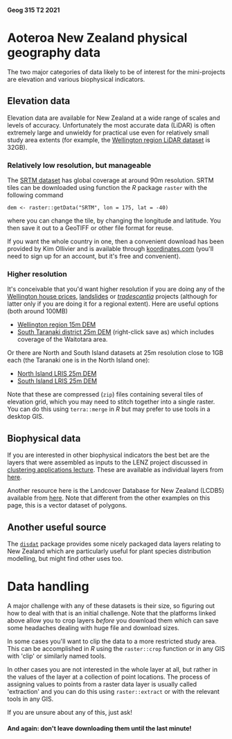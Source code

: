 **Geog 315 T2 2021**

# Aoteroa New Zealand physical geography data
The two major categories of data likely to be of interest for the mini-projects are elevation and various biophysical indicators.

## Elevation data
Elevation data are available for New Zealand at a wide range of scales and levels of accuracy. Unfortunately the most accurate data (LiDAR) is often extremely large and unwieldy for practical use even for relatively small study area extents (for example, the [Wellington region LiDAR dataset]() is 32GB).

### Relatively low resolution, but manageable
The [SRTM dataset](https://en.wikipedia.org/wiki/Shuttle_Radar_Topography_Mission) has global coverage at around 90m resolution. SRTM tiles can be downloaded using function the _R_ package `raster` with the following command

    dem <- raster::getData("SRTM", lon = 175, lat = -40)

where you can change the tile, by changing the longitude and latitude. You then save it out to a GeoTIFF or other file format for reuse.

If you want the whole country in one, then a convenient download has been provided by Kim Ollivier and is available through [koordinates.com](https://koordinates.com/layer/1418-nz-80m-digital-elevation-model/) (you'll need to sign up for an account, but it's free and convenient).

### Higher resolution
It's conceivable that you'd want higher resolution if you are doing any of the [Wellington house prices](homes), [landslides](landslides) or [_tradescantia_](tradescantia) projects (although for latter only if you are doing it for a regional extent). Here are useful options (both around 100MB)

+ [Wellington region 15m DEM](https://koordinates.com/layer/3743-16-wellington-15m-dem-nzsosdem-v10/)
+ [South Taranaki district 25m DEM](https://southosullivan.com/geog315/data/taranaki-dem.zip) (right-click save as) which includes coverage of the Waitotara area.

Or there are North and South Island datasets at 25m resolution close to 1GB each (the Taranaki one is in the North Island one):

+ [North Island LRIS 25m DEM](https://lris.scinfo.org.nz/layer/48131-nzdem-north-island-25-metre/)
+ [South Island LRIS 25m DEM](https://lris.scinfo.org.nz/layer/48127-nzdem-south-island-25-metre/)

Note that these are compressed (`zip`) files containing several tiles of elevation grid, which you may need to stitch together into a single raster. You can do this using `terra::merge` in _R_ but may prefer to use tools in a desktop GIS.

## Biophysical data
If you are interested in other biophysical indicators the best bet are the layers that were assembled as inputs to the LENZ project discussed in [clustering applications lecture](https://southosullivan.com/geog315/classification-examples/#/). These are available as individual layers from [here](https://lris.scinfo.org.nz/search/?q=LENZ).

Another resource here is the Landcover Database for New Zealand (LCDB5) available from [here](https://lris.scinfo.org.nz/layer/104400-lcdb-v50-land-cover-database-version-50-mainland-new-zealand/data/). Note that different from the other examples on this page, this is a vector dataset of polygons.

## Another useful source
The [`disdat`](https://rdrr.io/cran/disdat/man/disdat-package.html) package provides some nicely packaged data layers relating to New Zealand which are particularly useful for plant species distribution modelling, but might find other uses too.

# Data handling
A major challenge with any of these datasets is their size, so figuring out how to deal with that is an initial challenge. Note that the platforms linked above allow you to crop layers _before_ you download them which can save some headaches dealing with huge file and download sizes.

In some cases you'll want to clip the data to a more restricted study area. This can be accomplished in _R_ using the `raster::crop` function or in any GIS with 'clip' or similarly named tools.

In other cases you are not interested in the whole layer at all, but rather in the values of the layer at a collection of point locations. The process of assigning values to points from a raster data layer is usually called 'extraction' and you can do this using `raster::extract` or with the relevant tools in any GIS.

If you are unsure about any of this, just ask!

#### And again: **don't leave downloading them until the last minute!**

